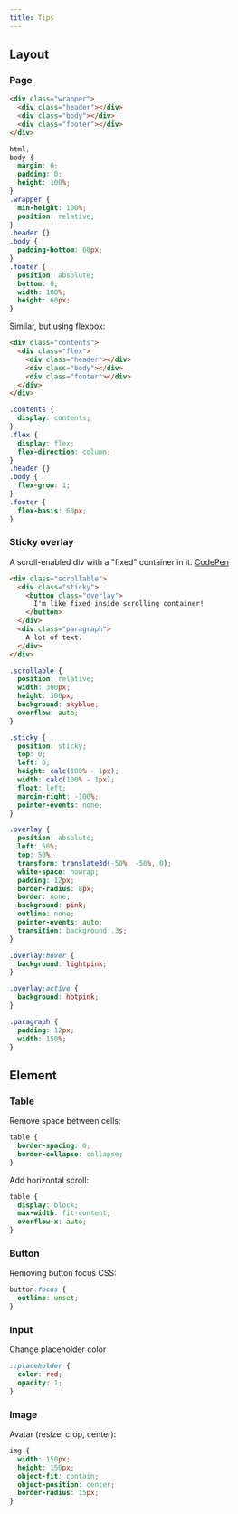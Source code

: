 ```yaml
---
title: Tips
---
```


## Layout

### Page

```html
<div class="wrapper">
  <div class="header"></div>
  <div class="body"></div>
  <div class="footer"></div>
</div>
```

```css
html,
body {
  margin: 0;
  padding: 0;
  height: 100%;
}
.wrapper {
  min-height: 100%;
  position: relative;
}
.header {}
.body {
  padding-bottom: 60px;
}
.footer {
  position: absolute;
  bottom: 0;
  width: 100%;
  height: 60px;
}
```

Similar, but using flexbox:

```html
<div class="contents">
  <div class="flex">
    <div class="header"></div>
    <div class="body"></div>
    <div class="footer"></div>
  </div>
</div>
```

```css
.contents {
  display: contents;
}
.flex {
  display: flex;
  flex-direction: column;
}
.header {}
.body {
  flex-grow: 1;
}
.footer {
  flex-basis: 60px;
}
```

### Sticky overlay

A scroll-enabled div with a "fixed" container in it. [CodePen](https://codepen.io/waterplea/pen/JjjMXzR)

```html
<div class="scrollable">
  <div class="sticky">
    <button class="overlay">
      I'm like fixed inside scrolling container!
    </button>
  </div>
  <div class="paragraph">
    A lot of text.
  </div>
</div>
```

```css
.scrollable {
  position: relative;
  width: 300px;
  height: 300px;
  background: skyblue;
  overflow: auto;
}

.sticky {
  position: sticky;
  top: 0;
  left: 0;
  height: calc(100% - 1px);
  width: calc(100% - 1px);
  float: left;  
  margin-right: -100%;
  pointer-events: none;
}

.overlay {
  position: absolute;
  left: 50%;
  top: 50%;
  transform: translate3d(-50%, -50%, 0);
  white-space: nowrap;
  padding: 12px;
  border-radius: 8px;
  border: none;
  background: pink;
  outline: none;
  pointer-events: auto;
  transition: background .3s;
}

.overlay:hover {
  background: lightpink;
}

.overlay:active {
  background: hotpink;
}

.paragraph {
  padding: 12px;
  width: 150%;
}
```

## Element

### Table

Remove space between cells:

```css
table {
  border-spacing: 0;
  border-collapse: collapse;
}
```

Add horizontal scroll:

```css
table {
  display: block;
  max-width: fit-content;
  overflow-x: auto;
}
```

### Button

Removing button focus CSS:

```css
button:focus {
  outline: unset;
}
```

### Input

Change placeholder color

```css
::placeholder {
  color: red;
  opacity: 1;
}
```

### Image

Avatar (resize, crop, center):

```css
img {
  width: 150px;
  height: 150px;
  object-fit: contain;
  object-position: center;
  border-radius: 15px;
}
```
